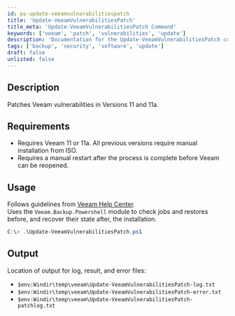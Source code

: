 ```yaml
---
id: ps-update-veeamvulnerabilitiespatch
title: 'Update-VeeamVulnerabilitiesPatch'
title_meta: 'Update-VeeamVulnerabilitiesPatch Command'
keywords: ['veeam', 'patch', 'vulnerabilities', 'update']
description: 'Documentation for the Update-VeeamVulnerabilitiesPatch command to patch Veeam vulnerabilities in Versions 11 and 11a.'
tags: ['backup', 'security', 'software', 'update']
draft: false
unlisted: false
---
```


## Description
Patches Veeam vulnerabilities in Versions 11 and 11a.

## Requirements
- Requires Veeam 11 or 11a. All previous versions require manual installation from ISO.
- Requires a manual restart after the process is complete before Veeam can be reopened.

## Usage
Follows guidelines from [Veeam Help Center](https://helpcenter.veeam.com/docs/backup/vsphere/update_unattended.html?ver=110).  
Uses the `Veeam.Backup.Powershell` module to check jobs and restores before, and recover their state after, the installation.

```powershell
C:\> .\Update-VeeamVulnerabilitiesPatch.ps1
```

## Output
Location of output for log, result, and error files:

- `$env:Windir\temp\veeam\Update-VeeamVulnerabilitiesPatch-log.txt`
- `$env:Windir\temp\veeam\Update-VeeamVulnerabilitiesPatch-error.txt`
- `$env:Windir\temp\veeam\Update-VeeamVulnerabilitiesPatch-patchlog.txt`
